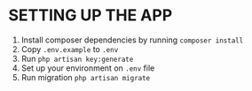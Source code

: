 # SETTING UP THE APP

1. Install composer dependencies by running `composer install`
2. Copy `.env.example` to `.env`
3. Run `php artisan key:generate`
4. Set up your environment on `.env` file
5. Run migration `php artisan migrate`
